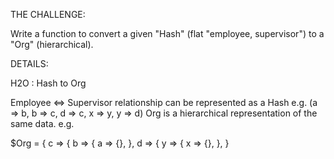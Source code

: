 THE CHALLENGE:

Write a function to convert a given "Hash" (flat "employee, supervisor") to a "Org" (hierarchical).

DETAILS:


H2O : Hash to Org


Employee <=> Supervisor relationship can be represented as a Hash e.g. (a => b, b => c, d => c, x => y, y => d)
Org is a hierarchical representation of the same data. e.g.


$Org = {
             c => {
                       b => {
                                 a => {},
                       },
                       d => {
                                 y => {
                                          x => {},
                       },
}


